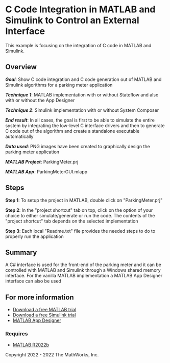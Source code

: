 # **C Code Integration in MATLAB and Simulink to Control an External Interface**
This example is focusing on the integration of C code in MATLAB and Simulink.

## **Overview**

***Goal***: Show C code integration and C code generation out of MATLAB and Simulink algorithms for a parking meter application

***Technique 1***: MATLAB implementation with or without Stateflow and also with or without the App Designer

***Technique 2***: Simulink implementation with or without System Composer

***End result***: In all cases, the goal is first to be able to simulate the entire system by integrating the low-level C interface drivers and then to generate C code out of the algorithm and create a standalone executable automatically

***Data used***: PNG images have been created to graphically design the parking meter application

***MATLAB Project***: ParkingMeter.prj

***MATLAB App***: ParkingMeterGUI.mlapp

## **Steps**

**Step 1**: To setup the project in MATLAB, double click on "ParkingMeter.prj"

**Step 2**: In the "project shortcut" tab on top, click on the option of your choice to either simulate/generate or run the code.
The contents of the "project shortcut" tab depends on the selected implementation

**Step 3**: Each local "Readme.txt" file provides the needed steps to do to properly run the application

## **Summary**
A C# interface is used for the front-end of the parking meter and it can be controlled with MATLAB and Simulink through a Windows shared memory interface.
For the vanilla MATLAB implementation a MATLAB App Designer interface can also be used

## **For more information**
* [Download a free MATLAB trial](https://www.mathworks.com/campaigns/products/trials.html?prodcode=ML)
* [Download a free Simulink trial](https://www.mathworks.com/campaigns/products/trials.html?prodcode=SL)
* [MATLAB App Designer](https://www.mathworks.com/products/matlab/app-designer.html)

### **Requires**

- [MATLAB R2022b](https://www.mathworks.com/products/matlab.html)

Copyright 2022 - 2022 The MathWorks, Inc.


